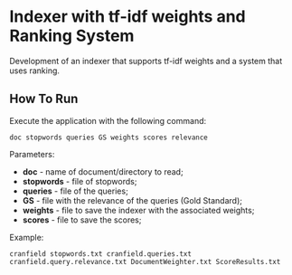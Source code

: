 # Indexer with tf-idf weights and Ranking System
Development of an indexer that supports tf-idf weights and a system that uses ranking.

## How To Run
Execute the application with the following command:
```
doc stopwords queries GS weights scores relevance
```
Parameters:
- **doc** - name of document/directory to read;
- **stopwords** - file of stopwords;
- **queries** - file of the queries;
- **GS** - file with the relevance of the queries (Gold Standard);
- **weights** - file to save the indexer with the associated weights;
- **scores** - file to save the scores;

Example:
```
cranfield stopwords.txt cranfield.queries.txt cranfield.query.relevance.txt DocumentWeighter.txt ScoreResults.txt
```
